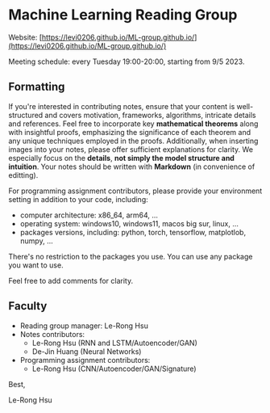 # Machine Learning Reading Group

Website: [https://levi0206.github.io/ML-group.github.io/](https://levi0206.github.io/ML-group.github.io/)

Meeting schedule: every Tuesday 19:00-20:00, starting from 9/5 2023. 

## Formatting
If you're interested in contributing notes, ensure that your content is well-structured and covers motivation, frameworks, algorithms, intricate details and references. Feel free to incorporate key **mathematical theorems** along with insightful proofs, emphasizing the significance of each theorem and any unique techniques employed in the proofs. Additionally, when inserting images into your notes, please offer sufficient explanations for clarity. We especially focus on the **details**, **not simply the model structure and intuition**. Your notes should be written with **Markdown** (in convenience of editting).

For programming assignment contributors, please provide your environment setting in addition to your code, including:
- computer architecture: x86_64, arm64, ...
- operating system: windows10, windows11, macos big sur, linux, ...
- packages versions, including: python, torch, tensorflow, matplotlob, numpy, ...

There's no restriction to the packages you use. You can use any package you want to use.

Feel free to add comments for clarity. 
## Faculty
- Reading group manager: Le-Rong Hsu 
- Notes contributors:
  - Le-Rong Hsu (RNN and LSTM/Autoencoder/GAN)
  - De-Jin Huang (Neural Networks)
- Programming assignment contributors:
  - Le-Rong Hsu (CNN/Autoencoder/GAN/Signature)


Best, 

Le-Rong Hsu


